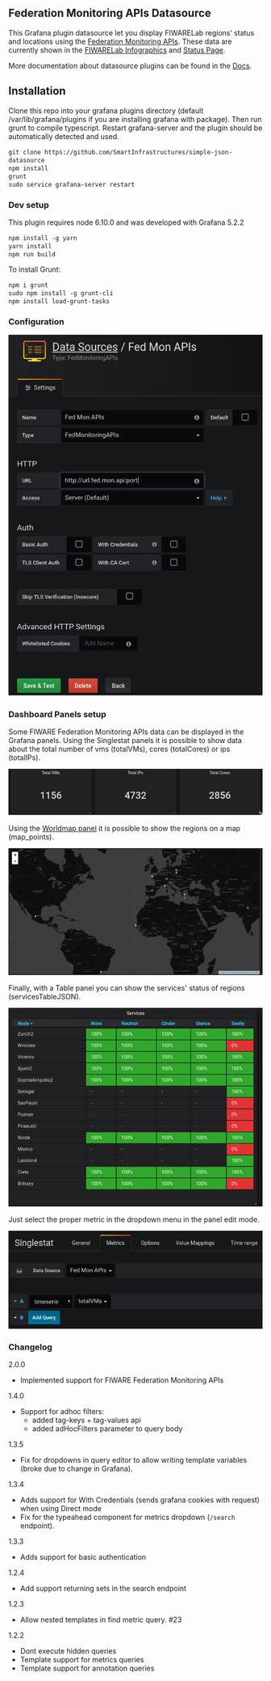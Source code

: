 ## Federation Monitoring APIs Datasource

This Grafana plugin datasource let you display FIWARELab regions’ status and locations using the [Federation Monitoring APIs](https://federationmonitoring.docs.apiary.io). These data are currently shown in the [FIWARELab Infographics](http://infographic.lab.fiware.org/) and [Status Page](http://status.lab.fiware.org/).

More documentation about datasource plugins can be found in the [Docs](https://github.com/grafana/grafana/blob/master/docs/sources/plugins/developing/datasources.md).

## Installation

Clone this repo into your grafana plugins directory (default /var/lib/grafana/plugins if you are installing grafana with package). Then run grunt to compile typescript.
Restart grafana-server and the plugin should be automatically detected and used.

```
git clone https://github.com/SmartInfrastructures/simple-json-datasource
npm install
grunt
sudo service grafana-server restart
```

### Dev setup

This plugin requires node 6.10.0 and was developed with Grafana 5.2.2

```
npm install -g yarn
yarn install
npm run build
```

To install Grunt:

```
npm i grunt
sudo npm install -g grunt-cli
npm install load-grunt-tasks
```

### Configuration

![The federation monitoring API datasorce configuration](https://github.com/SmartInfrastructures/simple-json-datasource/blob/master/doc/grafanaConfigDatasource.png "The federation monitoring API datasorce configuration")

### Dashboard Panels setup

Some FIWARE Federation Monitoring APIs data can be displayed in the Grafana panels.
Using the Singlestat panels it is possible to show data about the total number of vms (totalVMs), cores (totalCores) or ips (totalIPs).

![Singlestat panels](https://github.com/SmartInfrastructures/simple-json-datasource/blob/master/doc/singleStatPanels.png "Singlestat panels")

Using the [Worldmap panel](https://grafana.com/plugins/grafana-worldmap-panel) it is possible to show the regions on a map (map_points).

![Worldmap panel](https://github.com/SmartInfrastructures/simple-json-datasource/blob/master/doc/mapGrafana.png "Worldmap panel")

Finally, with a Table panel you can show the services' status of regions (servicesTableJSON).

![Table panel](https://github.com/SmartInfrastructures/simple-json-datasource/blob/master/doc/grafanaTableStatus.png "Table panel")

Just select the proper metric in the dropdown menu in the panel edit mode.

![Panel setup](https://github.com/SmartInfrastructures/simple-json-datasource/blob/master/doc/singleStat.png "Panel setup")

### Changelog

2.0.0

- Implemented support for FIWARE Federation Monitoring APIs

1.4.0

- Support for adhoc filters:
  - added tag-keys + tag-values api
  - added adHocFilters parameter to query body

1.3.5
- Fix for dropdowns in query editor to allow writing template variables (broke due to change in Grafana).

1.3.4
- Adds support for With Credentials (sends grafana cookies with request) when using Direct mode
- Fix for the typeahead component for metrics dropdown (`/search` endpoint).

1.3.3
 - Adds support for basic authentication

1.2.4
 - Add support returning sets in the search endpoint

1.2.3
 - Allow nested templates in find metric query. #23

1.2.2
 - Dont execute hidden queries
 - Template support for metrics queries
 - Template support for annotation queries
